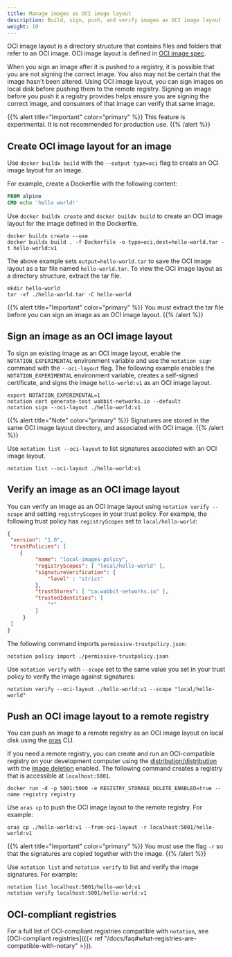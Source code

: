 ```yaml
---
title: Manage images as OCI image layout
description: Build, sign, push, and verify images as OCI image layout
weight: 10
---
```


OCI image layout is a directory structure that contains files and folders that refer to an OCI image. OCI image layout is defined in [OCI image spec](https://github.com/opencontainers/image-spec/blob/v1.1.0-rc2/image-layout.md).

When you sign an image after it is pushed to a registry, it is possible that you are not signing the correct image. You also may not be certain that the image hasn't been altered. Using OCI image layout, you can sign images on local disk before pushing them to the remote registry. Signing an image before you push it a registry provides helps ensure you are signing the correct image, and consumers of that image can verify that same image.

{{% alert title="Important" color="primary" %}}
This feature is experimental. It is not recommended for production use.
{{% /alert %}}


## Create OCI image layout for an image

Use `docker buildx build` with the `--output type=oci` flag to create an OCI image layout for an image.

For example, create a Dockerfile with the following content:

```dockerfile
FROM alpine
CMD echo 'hello world!'
```

Use `docker buildx create` and `docker buildx build` to create an OCI image layout for the image defined in the Dockerfile.

```console
docker buildx create --use
docker buildx build . -f Dockerfile -o type=oci,dest=hello-world.tar -t hello-world:v1
```

The above example sets `output=hello-world.tar` to save the OCI image layout as a tar file named `hello-world.tar`. To view the OCI image layout as a directory structure, extract the tar file.

```console
mkdir hello-world
tar -xf ./hello-world.tar -C hello-world
```

{{% alert title="Important" color="primary" %}}
You must extract the tar file before you can sign an image as an OCI image layout.
{{% /alert %}}

## Sign an image as an OCI image layout

To sign an existing image as an OCI image layout, enable the `NOTATION_EXPERIMENTAL` environment variable and use the `notation sign` command with the `--oci-layout` flag. The following example enables the `NOTATION_EXPERIMENTAL` environment variable, creates a self-signed certificate, and signs the image `hello-world:v1` as an OCI image layout.

```console
export NOTATION_EXPERIMENTAL=1
notation cert generate-test wabbit-networks.io --default
notation sign --oci-layout ./hello-world:v1
```

{{% alert title="Note" color="primary" %}}
Signatures are stored in the same OCI image layout directory, and associated with OCI image.
{{% /alert %}}

Use `notation list --oci-layout` to list signatures associated with an OCI image layout.

```shell
notation list --oci-layout ./hello-world:v1
```

## Verify an image as an OCI image layout

You can verify an image as an OCI image layout using `notation verify --scope` and setting `registryScopes` in your trust policy. For example, the following trust policy has `registryScopes` set to `local/hello-world`:

```json
{
 "version": "1.0",
 "trustPolicies": [
    {
         "name": "local-images-policy",
         "registryScopes": [ "local/hello-world" ],
         "signatureVerification": {
             "level" : "strict"
         },
         "trustStores": [ "ca:wabbit-networks.io" ],
         "trustedIdentities": [
             "*"
         ]
     }
 ]
}
```

The following command imports `permissive-trustpolicy.json`:

```console
notation policy import ./permissive-trustpolicy.json
```

Use `notation verify` with `--scope` set to the same value you set in your trust policy to verify the image against signatures:

```shell
notation verify --oci-layout ./hello-world:v1 --scope "local/hello-world"
```

## Push an OCI image layout to a remote registry

You can push an image to a remote registry as an OCI image layout on local disk using the [oras](https://oras.land/docs/CLI/installation) CLI. 

If you need a remote registry, you can create and run an OCI-compatible registry on your development computer using the [distribution/distribution](https://github.com/distribution/distribution) with the [image deletion](https://docs.docker.com/registry/spec/api/#deleting-an-image) enabled. The following command creates a registry that is accessible at `localhost:5001`.

```console
docker run -d -p 5001:5000 -e REGISTRY_STORAGE_DELETE_ENABLED=true --name registry registry
```

Use `oras cp` to push the OCI image layout to the remote registry. For example:

```console
oras cp ./hello-world:v1 --from-oci-layout -r localhost:5001/hello-world:v1
```

{{% alert title="Important" color="primary" %}}
You must use the flag `-r` so that the signatures are copied together with the image.
{{% /alert %}}

Use `notation list` and `notation verify` to list and verify the image signatures. For example:

```console
notation list localhost:5001/hello-world:v1
notation verify localhost:5001/hello-world:v1
```

## OCI-compliant registries

For a full list of OCI-compliant registries compatible with `notation`, see [OCI-compliant registries]({{< ref "/docs/faq#what-registries-are-compatible-with-notary" >}}).